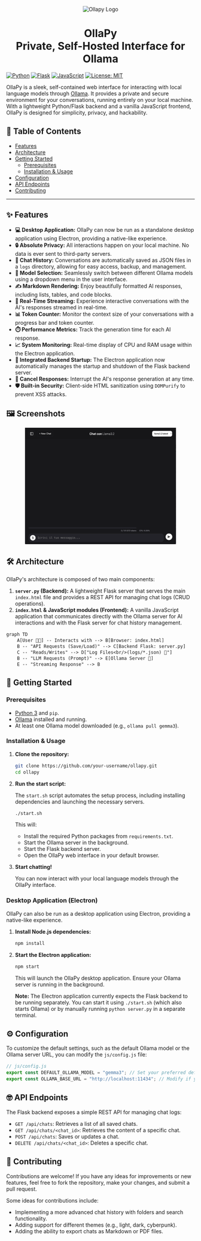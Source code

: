 <p align="center">
    <img src="ollapy-icon.png" alt="Ollapy Logo" width="180" />
</p>

<h1 align="center">OllaPy <br>Private, Self-Hosted Interface for Ollama</h1>


[![Python](https://img.shields.io/badge/Python-3.x-blue.svg)](https://www.python.org/) [![Flask](https://img.shields.io/badge/Flask-2.x-black.svg)](https://flask.palletsprojects.com/) [![JavaScript](https://img.shields.io/badge/JavaScript-ES6-yellow.svg)](https://developer.mozilla.org/en-US/docs/Web/JavaScript) [![License: MIT](https://img.shields.io/badge/License-MIT-green.svg)](https://opensource.org/licenses/MIT)

OllaPy is a sleek, self-contained web interface for interacting with local language models through [Ollama](https://ollama.com/). It provides a private and secure environment for your conversations, running entirely on your local machine. With a lightweight Python/Flask backend and a vanilla JavaScript frontend, OllaPy is designed for simplicity, privacy, and hackability.

## 📖 Table of Contents

- [Features](#-features)
- [Architecture](#-architecture)
- [Getting Started](#-getting-started)
  - [Prerequisites](#prerequisites)
  - [Installation & Usage](#installation--usage)
- [Configuration](#-configuration)
- [API Endpoints](#-api-endpoints)
- [Contributing](#-contributing)

---

## ✨ Features

*   **💻 Desktop Application:** OllaPy can now be run as a standalone desktop application using Electron, providing a native-like experience.
*   **🔒 Absolute Privacy:** All interactions happen on your local machine. No data is ever sent to third-party servers.
*   **💾 Chat History:** Conversations are automatically saved as JSON files in a `logs` directory, allowing for easy access, backup, and management.
*   **🤖 Model Selection:** Seamlessly switch between different Ollama models using a dropdown menu in the user interface.
*   **✍️ Markdown Rendering:** Enjoy beautifully formatted AI responses, including lists, tables, and code blocks.
*   **💨 Real-Time Streaming:** Experience interactive conversations with the AI's responses streamed in real-time.
*   **📊 Token Counter:** Monitor the context size of your conversations with a progress bar and token counter.
*   **⏱️ Performance Metrics:** Track the generation time for each AI response.
*   **📈 System Monitoring:** Real-time display of CPU and RAM usage within the Electron application.
*   **🚀 Integrated Backend Startup:** The Electron application now automatically manages the startup and shutdown of the Flask backend server.
*   **🛑 Cancel Responses:** Interrupt the AI's response generation at any time.
*   **🛡️ Built-in Security:** Client-side HTML sanitization using `DOMPurify` to prevent XSS attacks.

## 🖼️ Screenshots

<p align="center">
    <img src="screenshot.png" alt="Ollapy Screenshot" width="80%" />
</p>

## 🛠️ Architecture

OllaPy's architecture is composed of two main components:

1.  **`server.py` (Backend):** A lightweight Flask server that serves the main `index.html` file and provides a REST API for managing chat logs (CRUD operations).
2.  **`index.html` & JavaScript modules (Frontend):** A vanilla JavaScript application that communicates directly with the Ollama server for AI interactions and with the Flask server for chat history management.

```mermaid
graph TD
    A[User 👨‍💻] -- Interacts with --> B[Browser: index.html]
    B -- "API Requests (Save/Load)" --> C[Backend Flask: server.py]
    C -- "Reads/Writes" --> D["Log Files<br/>(logs/*.json) 📝"]
    B -- "LLM Requests (Prompt)" --> E[Ollama Server 🧠]
    E -- "Streaming Response" --> B
```

## 🚀 Getting Started

### Prerequisites

*   [Python 3](https://www.python.org/downloads/) and `pip`.
*   [Ollama](https://ollama.com/) installed and running.
*   At least one Ollama model downloaded (e.g., `ollama pull gemma3`).

### Installation & Usage

1.  **Clone the repository:**

    ```bash
    git clone https://github.com/your-username/ollapy.git
    cd ollapy
    ```
2.  **Run the start script:**

    The `start.sh` script automates the setup process, including installing dependencies and launching the necessary servers.

    ```bash
    ./start.sh
    ```

    This will:
    *   Install the required Python packages from `requirements.txt`.
    *   Start the Ollama server in the background.
    *   Start the Flask backend server.
    *   Open the OllaPy web interface in your default browser.

3.  **Start chatting!**

    You can now interact with your local language models through the OllaPy interface.

### Desktop Application (Electron)

OllaPy can also be run as a desktop application using Electron, providing a native-like experience.

1.  **Install Node.js dependencies:**

    ```bash
    npm install
    ```

2.  **Start the Electron application:**

    ```bash
    npm start
    ```

    This will launch the OllaPy desktop application. Ensure your Ollama server is running in the background.

    **Note:** The Electron application currently expects the Flask backend to be running separately. You can start it using `./start.sh` (which also starts Ollama) or by manually running `python server.py` in a separate terminal.



## ⚙️ Configuration

To customize the default settings, such as the default Ollama model or the Ollama server URL, you can modify the `js/config.js` file:

```javascript
// js/config.js
export const DEFAULT_OLLAMA_MODEL = "gemma3"; // Set your preferred default model
export const OLLAMA_BASE_URL = "http://localhost:11434"; // Modify if your Ollama server runs on a different URL
```

## 🤓 API Endpoints

The Flask backend exposes a simple REST API for managing chat logs:

*   `GET /api/chats`: Retrieves a list of all saved chats.
*   `GET /api/chats/<chat_id>`: Retrieves the content of a specific chat.
*   `POST /api/chats`: Saves or updates a chat.
*   `DELETE /api/chats/<chat_id>`: Deletes a specific chat.

## 🤝 Contributing

Contributions are welcome! If you have any ideas for improvements or new features, feel free to fork the repository, make your changes, and submit a pull request.

Some ideas for contributions include:

*   Implementing a more advanced chat history with folders and search functionality.
*   Adding support for different themes (e.g., light, dark, cyberpunk).
*   Adding the ability to export chats as Markdown or PDF files.

